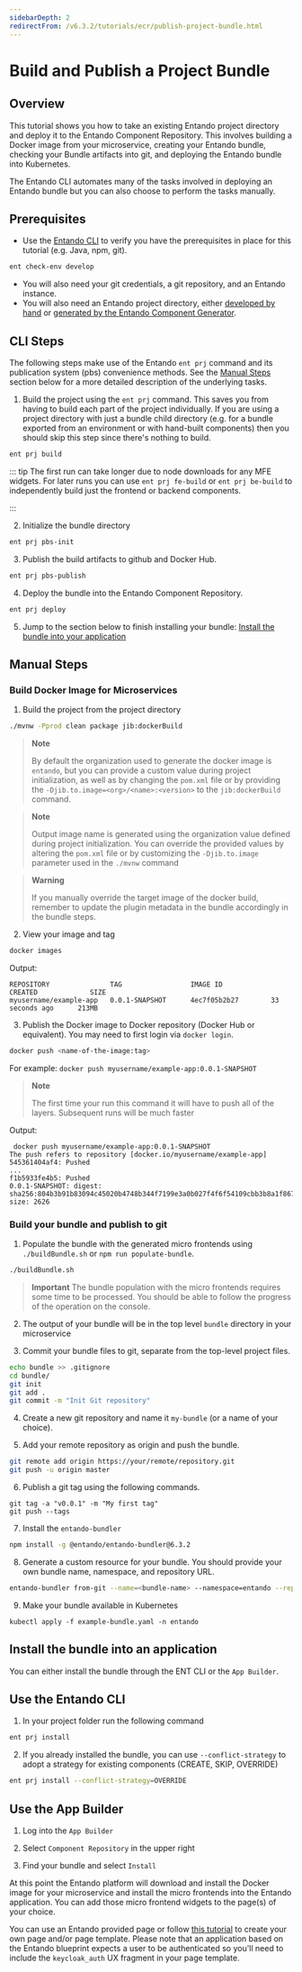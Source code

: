 ```yaml
---
sidebarDepth: 2
redirectFrom: /v6.3.2/tutorials/ecr/publish-project-bundle.html
---
```

# Build and Publish a Project Bundle
## Overview
This tutorial shows you how to take an existing Entando project directory and deploy it to the Entando Component Repository. This involves building a Docker image from your microservice, creating your Entando bundle, checking your Bundle artifacts into git, and deploying the Entando bundle into Kubernetes.

The Entando CLI automates many of the tasks involved in deploying an Entando bundle but you can also choose to perform the tasks manually.

## Prerequisites
* Use the [Entando CLI](../../../docs/reference/entando-cli.md#check-environment) to verify you have the prerequisites in place for this tutorial (e.g. Java, npm, git).
``` sh
ent check-env develop
```
* You will also need your git credentials, a git repository, and an Entando instance.
* You will also need an Entando project directory, either [developed by hand](./publish-simple-bundle.md) or [generated by the Entando Component Generator](../ms/generate-microservices-and-micro-frontends.md).

## CLI Steps
The following steps make use of the Entando `ent prj` command and its publication system (pbs) convenience methods. See the [Manual Steps](#manual-steps) section below for a more detailed description of the underlying tasks.

1. Build the project using the `ent prj` command. This saves you from having to build each part of the project individually. If you are using a project directory with just a bundle child directory (e.g. for a bundle exported from an environment or with hand-built components) then you should skip this step since there's nothing to build.
``` sh
ent prj build
```
::: tip
The first run can take longer due to node downloads for any MFE widgets. For later runs you can use `ent prj fe-build` or `ent prj be-build` to independently build just the frontend or backend components.

:::

2. Initialize the bundle directory
``` sh
ent prj pbs-init
```

3. Publish the build artifacts to github and Docker Hub.  
``` sh
ent prj pbs-publish
```

4. Deploy the bundle into the Entando Component Repository.
``` sh
ent prj deploy
```
5. Jump to the section below to finish installing your bundle: [Install the bundle into your application](#install-the-bundle-into-an-application)

## Manual Steps

### Build Docker Image for Microservices
1. Build the project from the project directory
 ```sh
 ./mvnw -Pprod clean package jib:dockerBuild
````

> **Note**
>
> By default the organization used to generate the docker image is `entando`, but you can provide a custom value during project initialization, as well as by changing the `pom.xml` file or by providing the `-Djib.to.image=<org>/<name>:<version>` to the `jib:dockerBuild` command.

> **Note**
>
> Output image name is generated using the organization value defined during project initialization. You can override the provided values by altering the `pom.xml` file or by customizing the `-Djib.to.image` parameter used in the `./mvnw` command

> **Warning**
>
> If you manually override the target image of the docker build, remember to update the plugin metadata in the bundle accordingly in the bundle steps.

2. View your image and tag
``` sh
docker images
```
Output:
```
REPOSITORY               TAG                 IMAGE ID            CREATED             SIZE
myusername/example-app   0.0.1-SNAPSHOT      4ec7f05b2b27        33 seconds ago      213MB
```

3. Publish the Docker image to Docker repository (Docker Hub or equivalent). You may need to first login via `docker login`.
```sh
docker push <name-of-the-image:tag>
```
For example: `docker push myusername/example-app:0.0.1-SNAPSHOT`

  > **Note**
  >
  > The first time your run this command it will have to push all of the layers. Subsequent runs will be much faster

Output:
```
 docker push myusername/example-app:0.0.1-SNAPSHOT
The push refers to repository [docker.io/myusername/example-app]
545361404af4: Pushed
...
f1b5933fe4b5: Pushed
0.0.1-SNAPSHOT: digest: sha256:804b3b91b83094c45020b4748b344f7199e3a0b027f4f6f54109cbb3b8a1f867 size: 2626
```

### Build your bundle and publish to git
1. Populate the bundle with the generated micro frontends using `./buildBundle.sh` or `npm run populate-bundle`.
```sh
./buildBundle.sh
```

> **Important**
> The bundle population with the micro frontends requires some time to be processed. You should be able to follow the progress of the operation on the console.

2. The output of your bundle will be in the top level `bundle` directory in your microservice

3. Commit your bundle files to git, separate from the top-level project files.
``` sh
echo bundle >> .gitignore
cd bundle/
git init
git add .
git commit -m "Init Git repository"
```

4. Create a new git repository and name it `my-bundle` (or a name of your choice).

5. Add your remote repository as origin and push the bundle.
``` sh
git remote add origin https://your/remote/repository.git
git push -u origin master
```

6. Publish a git tag using the following commands.
```
git tag -a "v0.0.1" -m "My first tag"
git push --tags
```

7. Install the `entando-bundler`
``` sh
npm install -g @entando/entando-bundler@6.3.2
```

8. Generate a custom resource for your bundle. You should provide your own bundle name, namespace, and repository URL.

``` sh
entando-bundler from-git --name=<bundle-name> --namespace=entando --repository=<your-repository-url> --dry-run > example-bundle.yaml
```

9. Make your bundle available in Kubernetes
```
kubectl apply -f example-bundle.yaml -n entando
```

## Install the bundle into an application
You can either install the bundle through the ENT CLI or the `App Builder`.
## Use the Entando CLI
1. In your project folder run the following command
``` sh
ent prj install
```
2. If you already installed the bundle, you can use `--conflict-strategy` to adopt a strategy for existing components (CREATE, SKIP, OVERRIDE)
``` sh
ent prj install --conflict-strategy=OVERRIDE
```

## Use the App Builder
1. Log into the `App Builder`

2. Select `Component Repository` in the upper right

3. Find your bundle and select `Install`

At this point the Entando platform will download and install the Docker image for your microservice and install the micro frontends into the Entando application. You can add those micro frontend widgets to the page(s) of your choice.

You can use an Entando provided page or follow [this tutorial](../../compose/page-management.md) to create your own page and/or page template. Please note that an application based on the Entando blueprint expects a user to be authenticated so you'll need to include the `keycloak_auth` UX fragment in your page template.
